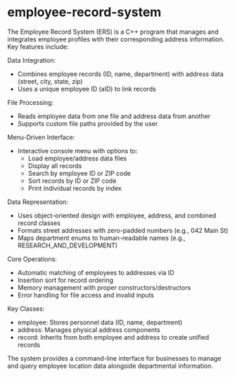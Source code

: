 # employee-record-system
The Employee Record System (ERS) is a C++ program that manages and integrates employee profiles with their corresponding address information. Key features include:

Data Integration:
- Combines employee records (ID, name, department) with address data (street, city, state, zip)
- Uses a unique employee ID (aID) to link records

File Processing:
- Reads employee data from one file and address data from another
- Supports custom file paths provided by the user

Menu-Driven Interface:
- Interactive console menu with options to:
    - Load employee/address data files
    - Display all records
    - Search by employee ID or ZIP code
    - Sort records by ID or ZIP code
    - Print individual records by index

Data Representation:
- Uses object-oriented design with employee, address, and combined record classes
- Formats street addresses with zero-padded numbers (e.g., 042 Main St)
- Maps department enums to human-readable names (e.g., RESEARCH_AND_DEVELOPMENT)

Core Operations:
- Automatic matching of employees to addresses via ID
- Insertion sort for record ordering
- Memory management with proper constructors/destructors
- Error handling for file access and invalid inputs

Key Classes:
- employee: Stores personnel data (ID, name, department)
- address: Manages physical address components
- record: Inherits from both employee and address to create unified records

The system provides a command-line interface for businesses to manage and query employee location data alongside departmental information.
